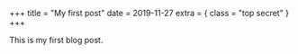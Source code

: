 +++
title = "My first post"
date = 2019-11-27
extra = { class = "top secret" }
+++

This is my first blog post.